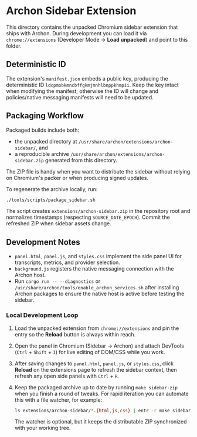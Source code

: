 # Archon Sidebar Extension

This directory contains the unpacked Chromium sidebar extension that ships with Archon. During development you can load it via `chrome://extensions` (Developer Mode → **Load unpacked**) and point to this folder.

## Deterministic ID

The extension's `manifest.json` embeds a public key, producing the deterministic ID `ldcpmobkmncbffgkmjmnhlbnppkhmpii`. Keep the key intact when modifying the manifest; otherwise the ID will change and policies/native messaging manifests will need to be updated.

## Packaging Workflow

Packaged builds include both:

- the unpacked directory at `/usr/share/archon/extensions/archon-sidebar/`, and
- a reproducible archive `/usr/share/archon/extensions/archon-sidebar.zip` generated from this directory.

The ZIP file is handy when you want to distribute the sidebar without relying on Chromium's packer or when producing signed updates.

To regenerate the archive locally, run:

```bash
./tools/scripts/package_sidebar.sh
```

The script creates `extensions/archon-sidebar.zip` in the repository root and normalizes timestamps (respecting `SOURCE_DATE_EPOCH`). Commit the refreshed ZIP when sidebar assets change.

## Development Notes

- `panel.html`, `panel.js`, and `styles.css` implement the side panel UI for transcripts, metrics, and provider selection.
- `background.js` registers the native messaging connection with the Archon host.
- Run `cargo run -- --diagnostics` or `/usr/share/archon/tools/enable_archon_services.sh` after installing Archon packages to ensure the native host is active before testing the sidebar.

### Local Development Loop

1. Load the unpacked extension from `chrome://extensions` and pin the entry so the **Reload** button is always within reach.
2. Open the panel in Chromium (Sidebar → Archon) and attach DevTools (`Ctrl` + `Shift` + `I`) for live editing of DOM/CSS while you work.
3. After saving changes to `panel.html`, `panel.js`, or `styles.css`, click **Reload** on the extensions page to refresh the sidebar context, then refresh any open side panels with `Ctrl` + `R`.
4. Keep the packaged archive up to date by running `make sidebar-zip` when you finish a round of tweaks. For rapid iteration you can automate this with a file watcher, for example:

	```bash
	ls extensions/archon-sidebar/*.{html,js,css} | entr -r make sidebar-zip
	```

	The watcher is optional, but it keeps the distributable ZIP synchronized with your working tree.
